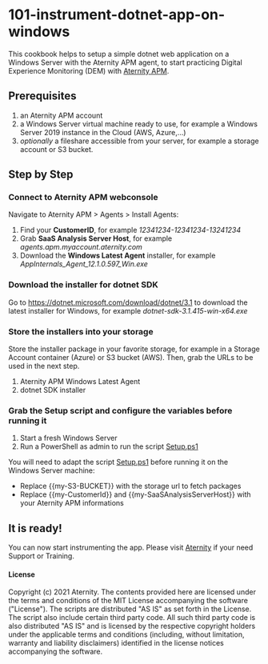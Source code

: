 # 101-instrument-dotnet-app-on-windows

This cookbook helps to setup a simple dotnet web application on a Windows Server with the Aternity APM agent, to start practicing Digital Experience Monitoring (DEM) with [Aternity APM](https://www.aternity.com/application-performance-monitoring/).

## Prerequisites

1. an Aternity APM account
2. a Windows Server virtual machine ready to use, for example a Windows Server 2019 instance in the Cloud (AWS, Azure,...)
3. *optionally* a fileshare accessible from your server, for example a storage account or S3 bucket.

## Step by Step

### Connect to Aternity APM webconsole

Navigate to Aternity APM > Agents > Install Agents:

1. Find your **CustomerID**, for example *12341234-12341234-13241234*
2. Grab **SaaS Analysis Server Host**, for example *agents.apm.myaccount.aternity.com*
3. Download the **Windows Latest Agent** installer, for example *AppInternals_Agent_12.1.0.597_Win.exe*

### Download the installer for dotnet SDK

Go to https://dotnet.microsoft.com/download/dotnet/3.1 to download the latest installer for Windows, for example *dotnet-sdk-3.1.415-win-x64.exe*

### Store the installers into your storage

Store the installer package in your favorite storage, for example in a Storage Account container (Azure) or S3 bucket (AWS). Then, grab the URLs to be used in the next step.

1. Aternity APM Windows Latest Agent
2. dotnet SDK installer

### Grab the Setup script and configure the variables before running it

1. Start a fresh Windows Server
2. Run a PowerShell as admin to run the script [Setup.ps1](Setup.ps1)

You will need to adapt the script [Setup.ps1](Setup.ps1) before running it on the Windows Server machine:

- Replace {{my-S3-BUCKET}} with the storage url to fetch packages
- Replace {{my-CustomerId}} and {{my-SaaSAnalysisServerHost}} with your Aternity APM informations

## It is ready! 

You can now start instrumenting the app. Please visit [Aternity](https://www.aternity.com/) if your need Support or Training.

#### License
Copyright (c) 2021 Aternity. The contents provided here are licensed under the terms and conditions of the MIT License accompanying the software ("License"). The scripts are distributed "AS IS" as set forth in the License. The script also include certain third party code. All such third party code is also distributed "AS IS" and is licensed by the respective copyright holders under the applicable terms and conditions (including, without limitation, warranty and liability disclaimers) identified in the license notices accompanying the software.
